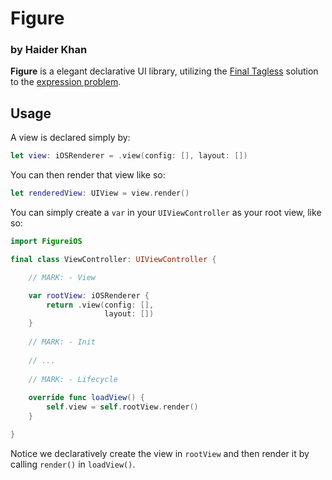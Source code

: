 

#  Figure
### by Haider Khan

**Figure** is a elegant declarative UI library, utilizing the [Final Tagless](http://okmij.org/ftp/tagless-final/index.html) solution to the [expression problem](https://www.dotconferences.com/2018/01/brandon-kase-finally-solving-the-expression-problem).

## Usage 

A view is declared simply by:

```swift 
let view: iOSRenderer = .view(config: [], layout: [])
```

You can then render that view like so:

```swift 
let renderedView: UIView = view.render()
```

You can simply create a `var` in your `UIViewController` as your root view, like so:

```swift 
import FigureiOS

final class ViewController: UIViewController {

    // MARK: - View 

    var rootView: iOSRenderer {
        return .view(config: [],
                     layout: [])
    }
    
    // MARK: - Init
    
    // ...
    
    // MARK: - Lifecycle 
    
    override func loadView() {
        self.view = self.rootView.render()
    }

}
```

Notice we declaratively create the view in `rootView` and then render it by calling `render()` in `loadView()`.
